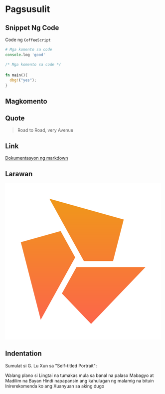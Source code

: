 [Markdown 全局注释]:#

# Pagsusulit

## Snippet Ng Code

Code ng `CoffeeScript`

```coffee
# Mga komento sa code
console.log 'good'


```

```rust
/* Mga komento sa code */

fn main(){
  dbg!("yes");
}
```

## Magkomento

<!-- HTML 注释 --> 

<!-- 多行注释 --> 

## Quote

> Road to Road, very Avenue

## Link

[Dokumentasyon ng markdown](https://github.com/xxai-art/xxai-art-md)

## Larawan

![xxAI.Art Brand Identity](https://raw.githubusercontent.com/xxai-art/web/main/file/svg/logo.svg)

## Indentation

Sumulat si G. Lu Xun sa "Self-titled Portrait":

  Walang plano si Lingtai na tumakas mula sa banal na palaso
  Mabagyo at Madilim na Bayan
  Hindi napapansin ang kahulugan ng malamig na bituin
  Inirerekomenda ko ang Xuanyuan sa aking dugo


